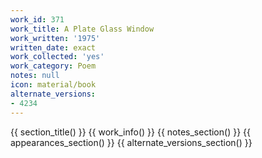 ```yaml
---
work_id: 371
work_title: A Plate Glass Window
work_written: '1975'
written_date: exact
work_collected: 'yes'
work_category: Poem
notes: null
icon: material/book
alternate_versions:
- 4234
---
```


{{ section_title() }}
{{ work_info() }}
{{ notes_section() }}
{{ appearances_section() }}
{{ alternate_versions_section() }}